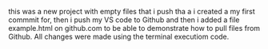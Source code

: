 this was a new project with empty files that i push tha a i created a my first commmit for, then i push my VS code to Github and then i added a file example.html on github.com to be able to demonstrate how to pull files from Github. All changes were made using the terminal executiom code. 
